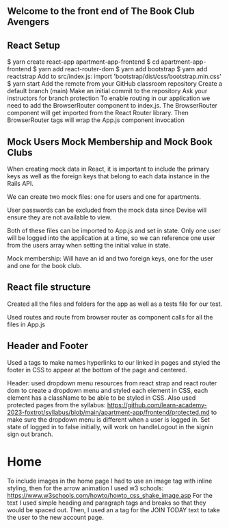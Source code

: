 ## Welcome to the front end of The Book Club Avengers

## React Setup 
$ yarn create react-app apartment-app-frontend
$ cd apartment-app-frontend
$ yarn add react-router-dom
$ yarn add bootstrap
$ yarn add reactstrap
Add to src/index.js: import 'bootstrap/dist/css/bootstrap.min.css'
$ yarn start
Add the remote from your GitHub classroom repository
Create a default branch (main)
Make an initial commit to the repository
Ask your instructors for branch protection
To enable routing in our application we need to add the BrowserRouter component to index.js. The BrowserRouter component will get imported from the React Router library. Then BrowserRouter tags will wrap the App.js component invocation

## Mock Users Mock Membership and Mock Book Clubs 
When creating mock data in React, it is important to include the primary keys as well as the foreign keys that belong to each data instance in the Rails API.

We can create two mock files: one for users and one for apartments.

User passwords can be excluded from the mock data since Devise will ensure they are not available to view.

Both of these files can be imported to App.js and set in state. Only one user will be logged into the application at a time, so we can reference one user from the users array when setting the initial value in state.

Mock membership: Will have an id and two foreign keys, one for the user and one for the book club. 

## React file structure
Created all the files and folders for the app as well as a tests file for our test. 

Used routes and route from browser router as component calls for all the files in App.js 

## Header and Footer 

Used a tags to make names hyperlinks to our linked in pages and styled the footer in CSS to appear at the bottom of the page and centered. 

Header: used dropdown menu resources from react strap and react router dom to create a dropdown menu and styled each element in CSS, each element has a className to be able to be styled in CSS. Also used protected pages from the syllabus: https://github.com/learn-academy-2023-foxtrot/syllabus/blob/main/apartment-app/frontend/protected.md
to make sure the dropdown menu is different when a user is logged in. Set state of logged in to false initially, will work on handleLogout in the signin sign out branch. 

# Home
To include images in the home page I had to use an image tag with inline styling, then for the arrow animation I used w3 schools: 
https://www.w3schools.com/howto/howto_css_shake_image.asp
For the text I used simple heading and paragraph tags and breaks so that they would be spaced out. Then, I used an a tag for the JOIN TODAY text to take the user to the new account page. 